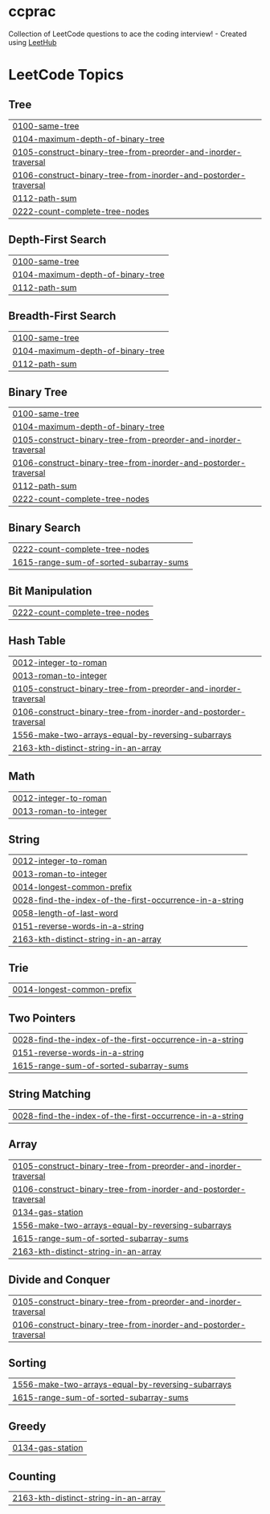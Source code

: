 # ccprac
Collection of LeetCode questions to ace the coding interview! - Created using [LeetHub](https://github.com/QasimWani/LeetHub)

<!---LeetCode Topics Start-->
# LeetCode Topics
## Tree
|  |
| ------- |
| [0100-same-tree](https://github.com/varungupta04/ccprac/tree/master/0100-same-tree) |
| [0104-maximum-depth-of-binary-tree](https://github.com/varungupta04/ccprac/tree/master/0104-maximum-depth-of-binary-tree) |
| [0105-construct-binary-tree-from-preorder-and-inorder-traversal](https://github.com/varungupta04/ccprac/tree/master/0105-construct-binary-tree-from-preorder-and-inorder-traversal) |
| [0106-construct-binary-tree-from-inorder-and-postorder-traversal](https://github.com/varungupta04/ccprac/tree/master/0106-construct-binary-tree-from-inorder-and-postorder-traversal) |
| [0112-path-sum](https://github.com/varungupta04/ccprac/tree/master/0112-path-sum) |
| [0222-count-complete-tree-nodes](https://github.com/varungupta04/ccprac/tree/master/0222-count-complete-tree-nodes) |
## Depth-First Search
|  |
| ------- |
| [0100-same-tree](https://github.com/varungupta04/ccprac/tree/master/0100-same-tree) |
| [0104-maximum-depth-of-binary-tree](https://github.com/varungupta04/ccprac/tree/master/0104-maximum-depth-of-binary-tree) |
| [0112-path-sum](https://github.com/varungupta04/ccprac/tree/master/0112-path-sum) |
## Breadth-First Search
|  |
| ------- |
| [0100-same-tree](https://github.com/varungupta04/ccprac/tree/master/0100-same-tree) |
| [0104-maximum-depth-of-binary-tree](https://github.com/varungupta04/ccprac/tree/master/0104-maximum-depth-of-binary-tree) |
| [0112-path-sum](https://github.com/varungupta04/ccprac/tree/master/0112-path-sum) |
## Binary Tree
|  |
| ------- |
| [0100-same-tree](https://github.com/varungupta04/ccprac/tree/master/0100-same-tree) |
| [0104-maximum-depth-of-binary-tree](https://github.com/varungupta04/ccprac/tree/master/0104-maximum-depth-of-binary-tree) |
| [0105-construct-binary-tree-from-preorder-and-inorder-traversal](https://github.com/varungupta04/ccprac/tree/master/0105-construct-binary-tree-from-preorder-and-inorder-traversal) |
| [0106-construct-binary-tree-from-inorder-and-postorder-traversal](https://github.com/varungupta04/ccprac/tree/master/0106-construct-binary-tree-from-inorder-and-postorder-traversal) |
| [0112-path-sum](https://github.com/varungupta04/ccprac/tree/master/0112-path-sum) |
| [0222-count-complete-tree-nodes](https://github.com/varungupta04/ccprac/tree/master/0222-count-complete-tree-nodes) |
## Binary Search
|  |
| ------- |
| [0222-count-complete-tree-nodes](https://github.com/varungupta04/ccprac/tree/master/0222-count-complete-tree-nodes) |
| [1615-range-sum-of-sorted-subarray-sums](https://github.com/varungupta04/ccprac/tree/master/1615-range-sum-of-sorted-subarray-sums) |
## Bit Manipulation
|  |
| ------- |
| [0222-count-complete-tree-nodes](https://github.com/varungupta04/ccprac/tree/master/0222-count-complete-tree-nodes) |
## Hash Table
|  |
| ------- |
| [0012-integer-to-roman](https://github.com/varungupta04/ccprac/tree/master/0012-integer-to-roman) |
| [0013-roman-to-integer](https://github.com/varungupta04/ccprac/tree/master/0013-roman-to-integer) |
| [0105-construct-binary-tree-from-preorder-and-inorder-traversal](https://github.com/varungupta04/ccprac/tree/master/0105-construct-binary-tree-from-preorder-and-inorder-traversal) |
| [0106-construct-binary-tree-from-inorder-and-postorder-traversal](https://github.com/varungupta04/ccprac/tree/master/0106-construct-binary-tree-from-inorder-and-postorder-traversal) |
| [1556-make-two-arrays-equal-by-reversing-subarrays](https://github.com/varungupta04/ccprac/tree/master/1556-make-two-arrays-equal-by-reversing-subarrays) |
| [2163-kth-distinct-string-in-an-array](https://github.com/varungupta04/ccprac/tree/master/2163-kth-distinct-string-in-an-array) |
## Math
|  |
| ------- |
| [0012-integer-to-roman](https://github.com/varungupta04/ccprac/tree/master/0012-integer-to-roman) |
| [0013-roman-to-integer](https://github.com/varungupta04/ccprac/tree/master/0013-roman-to-integer) |
## String
|  |
| ------- |
| [0012-integer-to-roman](https://github.com/varungupta04/ccprac/tree/master/0012-integer-to-roman) |
| [0013-roman-to-integer](https://github.com/varungupta04/ccprac/tree/master/0013-roman-to-integer) |
| [0014-longest-common-prefix](https://github.com/varungupta04/ccprac/tree/master/0014-longest-common-prefix) |
| [0028-find-the-index-of-the-first-occurrence-in-a-string](https://github.com/varungupta04/ccprac/tree/master/0028-find-the-index-of-the-first-occurrence-in-a-string) |
| [0058-length-of-last-word](https://github.com/varungupta04/ccprac/tree/master/0058-length-of-last-word) |
| [0151-reverse-words-in-a-string](https://github.com/varungupta04/ccprac/tree/master/0151-reverse-words-in-a-string) |
| [2163-kth-distinct-string-in-an-array](https://github.com/varungupta04/ccprac/tree/master/2163-kth-distinct-string-in-an-array) |
## Trie
|  |
| ------- |
| [0014-longest-common-prefix](https://github.com/varungupta04/ccprac/tree/master/0014-longest-common-prefix) |
## Two Pointers
|  |
| ------- |
| [0028-find-the-index-of-the-first-occurrence-in-a-string](https://github.com/varungupta04/ccprac/tree/master/0028-find-the-index-of-the-first-occurrence-in-a-string) |
| [0151-reverse-words-in-a-string](https://github.com/varungupta04/ccprac/tree/master/0151-reverse-words-in-a-string) |
| [1615-range-sum-of-sorted-subarray-sums](https://github.com/varungupta04/ccprac/tree/master/1615-range-sum-of-sorted-subarray-sums) |
## String Matching
|  |
| ------- |
| [0028-find-the-index-of-the-first-occurrence-in-a-string](https://github.com/varungupta04/ccprac/tree/master/0028-find-the-index-of-the-first-occurrence-in-a-string) |
## Array
|  |
| ------- |
| [0105-construct-binary-tree-from-preorder-and-inorder-traversal](https://github.com/varungupta04/ccprac/tree/master/0105-construct-binary-tree-from-preorder-and-inorder-traversal) |
| [0106-construct-binary-tree-from-inorder-and-postorder-traversal](https://github.com/varungupta04/ccprac/tree/master/0106-construct-binary-tree-from-inorder-and-postorder-traversal) |
| [0134-gas-station](https://github.com/varungupta04/ccprac/tree/master/0134-gas-station) |
| [1556-make-two-arrays-equal-by-reversing-subarrays](https://github.com/varungupta04/ccprac/tree/master/1556-make-two-arrays-equal-by-reversing-subarrays) |
| [1615-range-sum-of-sorted-subarray-sums](https://github.com/varungupta04/ccprac/tree/master/1615-range-sum-of-sorted-subarray-sums) |
| [2163-kth-distinct-string-in-an-array](https://github.com/varungupta04/ccprac/tree/master/2163-kth-distinct-string-in-an-array) |
## Divide and Conquer
|  |
| ------- |
| [0105-construct-binary-tree-from-preorder-and-inorder-traversal](https://github.com/varungupta04/ccprac/tree/master/0105-construct-binary-tree-from-preorder-and-inorder-traversal) |
| [0106-construct-binary-tree-from-inorder-and-postorder-traversal](https://github.com/varungupta04/ccprac/tree/master/0106-construct-binary-tree-from-inorder-and-postorder-traversal) |
## Sorting
|  |
| ------- |
| [1556-make-two-arrays-equal-by-reversing-subarrays](https://github.com/varungupta04/ccprac/tree/master/1556-make-two-arrays-equal-by-reversing-subarrays) |
| [1615-range-sum-of-sorted-subarray-sums](https://github.com/varungupta04/ccprac/tree/master/1615-range-sum-of-sorted-subarray-sums) |
## Greedy
|  |
| ------- |
| [0134-gas-station](https://github.com/varungupta04/ccprac/tree/master/0134-gas-station) |
## Counting
|  |
| ------- |
| [2163-kth-distinct-string-in-an-array](https://github.com/varungupta04/ccprac/tree/master/2163-kth-distinct-string-in-an-array) |
<!---LeetCode Topics End-->